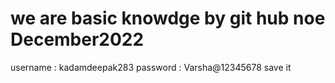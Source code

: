 #  we are basic knowdge by git hub noe December2022
username : kadamdeepak283
password : Varsha@12345678
save it 
